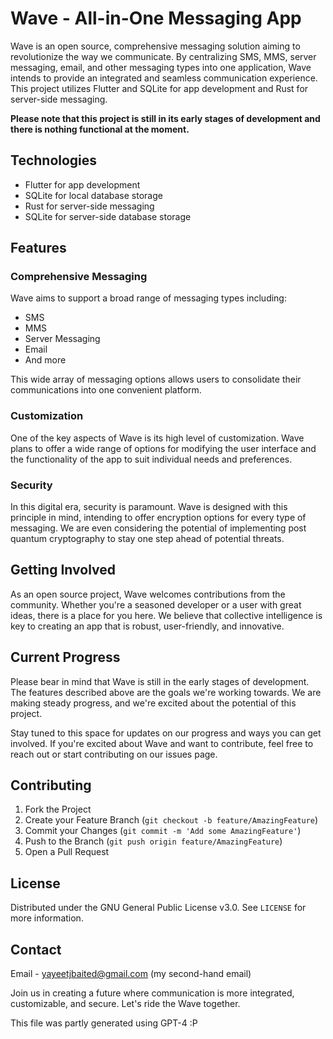# Wave - All-in-One Messaging App

Wave is an open source, comprehensive messaging solution aiming to revolutionize the way we communicate. By centralizing SMS, MMS, server messaging, email, and other messaging types into one application, Wave intends to provide an integrated and seamless communication experience. This project utilizes Flutter and SQLite for app development and Rust for server-side messaging.

**Please note that this project is still in its early stages of development and there is nothing functional at the moment.**

## Technologies

-   Flutter for app development
-   SQLite for local database storage
-   Rust for server-side messaging
-   SQLite for server-side database storage

## Features

### Comprehensive Messaging

Wave aims to support a broad range of messaging types including:

-   SMS
-   MMS
-   Server Messaging
-   Email
-   And more

This wide array of messaging options allows users to consolidate their communications into one convenient platform.

### Customization

One of the key aspects of Wave is its high level of customization. Wave plans to offer a wide range of options for modifying the user interface and the functionality of the app to suit individual needs and preferences.

### Security

In this digital era, security is paramount. Wave is designed with this principle in mind, intending to offer encryption options for every type of messaging. We are even considering the potential of implementing post quantum cryptography to stay one step ahead of potential threats.

## Getting Involved

As an open source project, Wave welcomes contributions from the community. Whether you're a seasoned developer or a user with great ideas, there is a place for you here. We believe that collective intelligence is key to creating an app that is robust, user-friendly, and innovative.

## Current Progress

Please bear in mind that Wave is still in the early stages of development. The features described above are the goals we're working towards. We are making steady progress, and we're excited about the potential of this project.

Stay tuned to this space for updates on our progress and ways you can get involved. If you're excited about Wave and want to contribute, feel free to reach out or start contributing on our issues page.

## Contributing

1. Fork the Project
2. Create your Feature Branch (`git checkout -b feature/AmazingFeature`)
3. Commit your Changes (`git commit -m 'Add some AmazingFeature'`)
4. Push to the Branch (`git push origin feature/AmazingFeature`)
5. Open a Pull Request

## License

Distributed under the GNU General Public License v3.0. See `LICENSE` for more information.

## Contact

Email - yayeetjbaited@gmail.com (my second-hand email)

Join us in creating a future where communication is more integrated, customizable, and secure. Let's ride the Wave together.

This file was partly generated using GPT-4 :P
